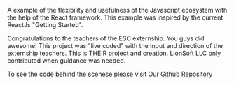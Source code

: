 A example of the flexibility and usefulness of the Javascript ecosystem with the help of the React framework. This example was inspired by the current ReactJs "Getting Started".

Congratulations to the teachers of the ESC externship. You guys did awesome! This project was "live coded" with the input and direction of the externship teachers. This is THEIR project and creation. LionSoft LLC only contributed when guidance was needed. 

To see the code behind the scenese please visit [Our Github Repository](https://github.com/LionSoftLLC/externship-tic-tac-toe.git)

